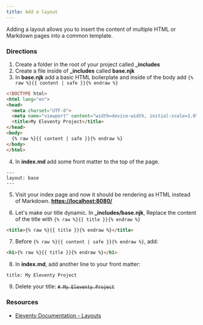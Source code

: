```yaml
---
title: Add a layout
---
```


Adding a layout allows you to insert the content of multiple HTML or Markdown pages into a common template.

### Directions

1. Create a folder in the root of your project called **_includes**
2. Create a file inside of **_includes** called **base.njk**
3. In **base.njk** add a basic HTML boilerplate and inside of the body add `{% raw %}{{ content | safe }}{% endraw %}`

```html
<!DOCTYPE html>
<html lang="en">
<head>
  <meta charset="UTF-8">
  <meta name="viewport" content="width=device-width, initial-scale=1.0">
  <title>My Eleventy Project</title>
</head>
<body>
  {% raw %}{{ content | safe }}{% endraw %}
</body>
</html>
```

4. In **index.md** add some front matter to the top of the page.

```text
---
layout: base
---
```

5. Visit your index page and now it should be rendering as HTML instead of Markdown. [**https://localhost:8080/**](https://localhost:8080/)

6. Let's make our title dynamic. In **_includes/base.njk**, Replace the content of the title with `{% raw %}{{ title }}{% endraw %}`

```html
<title>{% raw %}{{ title }}{% endraw %}</title>
```

7. Before `{% raw %}{{ content | safe }}{% endraw %}`, add: 
```html
<h1>{% raw %}{{ title }}{% endraw %}</h1>
``` 

8. In **index.md**, add another line to your front matter:

```text
title: My Eleventy Project
```

9. Delete your title: ~~`# My Eleventy Project`~~

### Resources

- [Eleventy Documentation - Layouts](https://www.11ty.dev/docs/layouts/)